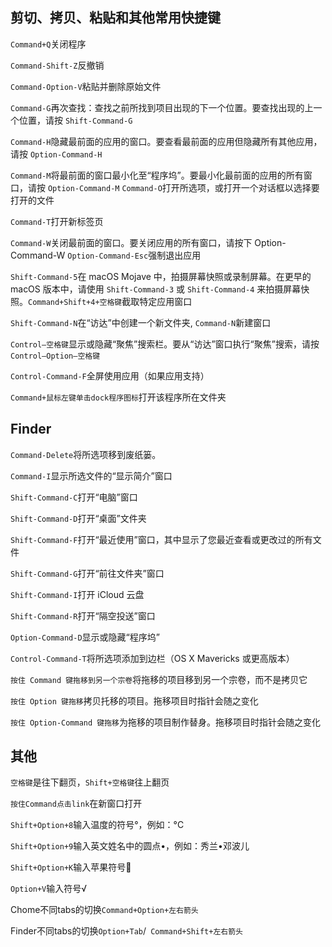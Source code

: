 ## 剪切、拷贝、粘贴和其他常用快捷键

```Command+Q```关闭程序

```Command-Shift-Z```反撤销

```Command-Option-V```粘贴并删除原始文件

```Command-G```再次查找：查找之前所找到项目出现的下一个位置。要查找出现的上一个位置，请按 ```Shift-Command-G```

```Command-H```隐藏最前面的应用的窗口。要查看最前面的应用但隐藏所有其他应用，请按 ```Option-Command-H```

```Command-M```将最前面的窗口最小化至“程序坞”。要最小化最前面的应用的所有窗口，请按 ```Option-Command-M```
```Command-O```打开所选项，或打开一个对话框以选择要打开的文件

```Command-T```打开新标签页

```Command-W```关闭最前面的窗口。要关闭应用的所有窗口，请按下 Option-Command-W
```Option-Command-Esc```强制退出应用

```Shift-Command-5```在 macOS Mojave 中，拍摄屏幕快照或录制屏幕。在更早的 macOS 版本中，请使用 ```Shift-Command-3``` 或 ```Shift-Command-4``` 来拍摄屏幕快照。```Command+Shift+4+空格键```截取特定应用窗口

```Shift-Command-N```在“访达”中创建一个新文件夹, ```Command-N```新建窗口

```Control–空格键```显示或隐藏“聚焦”搜索栏。要从“访达”窗口执行“聚焦”搜索，请按 ```Control–Option–空格键```

```Control-Command-F```全屏使用应用（如果应用支持）

```Command+鼠标左键单击dock程序图标```打开该程序所在文件夹



## Finder

```Command-Delete```将所选项移到废纸篓。

```Command-I```显示所选文件的“显示简介”窗口

```Shift-Command-C```打开“电脑”窗口

```Shift-Command-D```打开“桌面”文件夹

```Shift-Command-F```打开“最近使用”窗口，其中显示了您最近查看或更改过的所有文件

```Shift-Command-G```打开“前往文件夹”窗口

```Shift-Command-I```打开 iCloud 云盘

```Shift-Command-R```打开“隔空投送”窗口

```Option-Command-D```显示或隐藏“程序坞”

```Control-Command-T```将所选项添加到边栏（OS X Mavericks 或更高版本）

```按住 Command 键拖移到另一个宗卷```将拖移的项目移到另一个宗卷，而不是拷贝它

```按住 Option 键拖移```拷贝托移的项目。拖移项目时指针会随之变化

```按住 Option-Command 键拖移```为拖移的项目制作替身。拖移项目时指针会随之变化

## 其他

```空格键```是往下翻页，```Shift+空格键```往上翻页

```按住Command点击link```在新窗口打开

```Shift+Option+8```输入温度的符号°，例如：°C

```Shift+Option+9```输入英文姓名中的圆点•，例如：秀兰•邓波儿

```Shift+Option+K```输入苹果符号

```Option+V```输入符号√

Chome不同tabs的切换```Command+Option+左右箭头```

Finder不同tabs的切换```Option+Tab```/``` Command+Shift+左右箭头```

